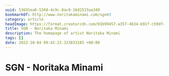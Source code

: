 ```yaml
---
uuid: 53691ea0-5368-4c9c-8ac0-16d2533aa340
bookmarkOf: http://www.noritakaminami.com/sgn#3
category: article
headImage: https://format.creatorcdn.com/01b99457-a357-4634-b91f-c59df4755e33/0/0/0/0,352,853,928,1600,1200/0-0-0/d22af55e-f8a7-460f-924f-8cf9a9772509/1/2/Minami_02.jpg?fjkss=exp=1980489793~hmac=41a404ac1d6a01234b21de858b3d2a3d422506d6f44df7ecb6db06ad317c6f3c
title: SGN - Noritaka Minami
description: The homepage of artist Noritaka Minami
tags: []
date: 2022-10-04 09:42:23.323833185 +00:00
---
```

# SGN - Noritaka Minami

